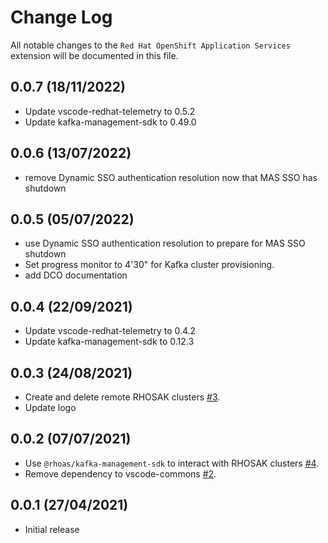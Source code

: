 # Change Log

All notable changes to the `Red Hat OpenShift Application Services` extension will be documented in this file.

## 0.0.7 (18/11/2022)
- Update vscode-redhat-telemetry to 0.5.2
- Update kafka-management-sdk to 0.49.0

## 0.0.6 (13/07/2022)
- remove Dynamic SSO authentication resolution now that MAS SSO has shutdown

## 0.0.5 (05/07/2022)
- use Dynamic SSO authentication resolution to prepare for MAS SSO shutdown
- Set progress monitor to 4'30" for Kafka cluster provisioning.
- add DCO documentation

## 0.0.4 (22/09/2021)
- Update vscode-redhat-telemetry to 0.4.2
- Update kafka-management-sdk to 0.12.3

## 0.0.3 (24/08/2021)
- Create and delete remote RHOSAK clusters [#3](https://github.com/redhat-developer/vscode-rhoas/pull/3).
- Update logo

## 0.0.2 (07/07/2021)

- Use `@rhoas/kafka-management-sdk` to interact with RHOSAK clusters [#4](https://github.com/redhat-developer/vscode-rhoas/pull/4).
- Remove dependency to vscode-commons [#2](https://github.com/redhat-developer/vscode-rhoas/pull/2).

## 0.0.1 (27/04/2021)

- Initial release